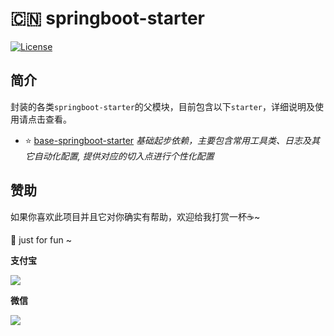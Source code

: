 # :cn: springboot-starter

[![License](https://img.shields.io/badge/License-Apache%202.0-blue.svg?label=license)](https://github.com/KimZing/base-springboot-starter/blob/master/LICENSE)

## 简介

封装的各类`springboot-starter`的父模块，目前包含以下`starter`，详细说明及使用请点击查看。

* :star: [base-springboot-starter](base-springboot-starter) 
    *基础起步依赖，主要包含常用工具类、日志及其它自动化配置, 提供对应的切入点进行个性化配置*

## 赞助

如果你喜欢此项目并且它对你确实有帮助，欢迎给我打赏一杯:coffee:~ 

:chicken: just for fun ~

**支付宝**

![](http://images.kimzing.com/images/1.png?x-oss-process=style/resize)

**微信**

![](http://images.kimzing.com/images/2.png?x-oss-process=style/resize)